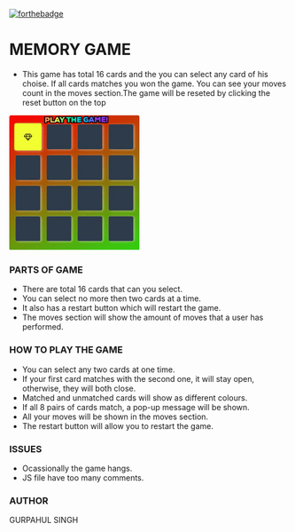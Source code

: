 [![forthebadge](https://forthebadge.com/images/badges/makes-people-smile.svg)](https://forthebadge.com)

# MEMORY GAME 
* This game has total 16 cards and the you can select any card of his choise. If all cards matches you won the game. You can see your moves   count in the moves section.The game will be reseted by clicking the reset button on the top  
<img width="235px" src="https://raw.githubusercontent.com/gurpahul/MEMORY13/master/Animated%20GIF-downsized_large%20(1).gif">


### PARTS OF GAME
* There are total 16 cards that can you select.
* You can select no more then two cards at a time.
* It also has a restart button which will restart the game.
* The moves section will show the amount of moves that a user has performed.

### HOW TO PLAY THE GAME
* You can select any two cards at one time.
* If your first card matches with the second one, it will stay open, otherwise, they will both close.
* Matched and unmatched cards will show as different colours.
* If all 8 pairs of cards match, a pop-up message will be shown.
* All your moves will be shown in the moves section.
* The restart button will allow you to restart the game.
### ISSUES
* Ocassionally the game hangs.
* JS file have too many comments.

### AUTHOR
GURPAHUL SINGH

